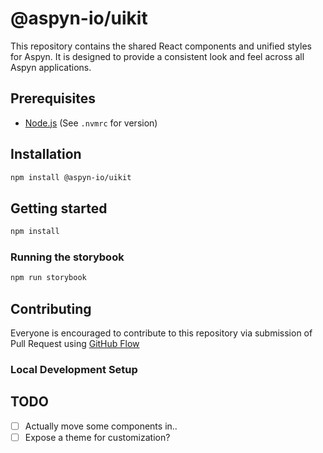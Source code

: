 # @aspyn-io/uikit

This repository contains the shared React components and unified styles for
Aspyn. It is designed to provide a consistent look and feel across all Aspyn
applications.

## Prerequisites

- [Node.js](https://nodejs.org/en/download) (See `.nvmrc` for version)

## Installation

```sh
npm install @aspyn-io/uikit
```

## Getting started

```sh
npm install
```

### Running the storybook

```sh
npm run storybook
```

## Contributing

Everyone is encouraged to contribute to this repository via submission of
Pull Request using [GitHub Flow](https://docs.github.com/en/get-started/using-github/github-flow)

### Local Development Setup

## TODO

- [ ] Actually move some components in..
- [ ] Expose a theme for customization?
